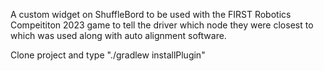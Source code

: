 A custom widget on ShuffleBord to be used with the FIRST Robotics Compeititon 2023 game to tell the driver which node they were closest to which was used along with auto alignment software.

Clone project and type "./gradlew installPlugin"
